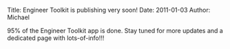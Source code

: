 Title: Engineer Toolkit is publishing very soon!
Date: 2011-01-03
Author: Michael


95% of the Engineer Toolkit app is done. Stay tuned for more updates and
a dedicated page with lots-of-info!!!
